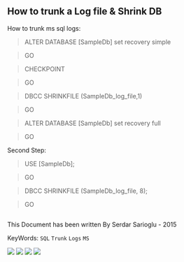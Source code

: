 ## How to trunk a Log file & Shrink DB

How to trunk ms sql logs:


>ALTER DATABASE [SampleDb] set recovery simple

>GO

>CHECKPOINT

>GO

>DBCC SHRINKFILE (SampleDb_log_file,1)

>GO

>ALTER DATABASE [SampleDb] set recovery full

>GO

Second Step:

>USE [SampleDb];

>GO

>DBCC SHRINKFILE (SampleDb_log_file, 8);

>GO

##
This Document has been written By Serdar Sarioglu - 2015

KeyWords: `SQL` `Trunk` `Logs` `MS`

<a href="https://mysystem.org" title="Mysystem.org"><img src="https://img.shields.io/badge/Visit-mysite-green.svg"></a>
<a href="https://www.paypal.me/ssarioglu" title="Support project"><img src="https://img.shields.io/badge/Donate-me-red.svg"></a>
<a href="mailto:serdar.sarioglu@mysystem.org" title="Email"><img src="https://img.shields.io/badge/Email-me-blue.svg"></a>
<a href="https://www.linkedin.com/in/serdarsarioglu/" title="Linkedin"><img src="https://img.shields.io/badge/Linkedin-me-orange.svg"></a>
